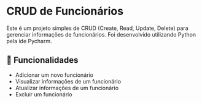 # CRUD de Funcionários

Este é um projeto simples de CRUD (Create, Read, Update, Delete) para gerenciar informações de funcionários. Foi desenvolvido utilizando Python pela ide Pycharm.

## 🚀 Funcionalidades

- Adicionar um novo funcionário
- Visualizar informações de um funcionário
- Atualizar informações de um funcionário
- Excluir um funcionário
